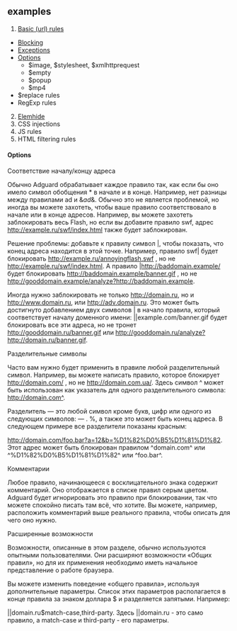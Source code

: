 ## examples
1. [Basic (url) rules](http://gshumihin.github.io/examples/filterrules/01_basic_rules.html#)
 * [Blocking](http://gshumihin.github.io/examples/filterrules/01_basic_rules.html#)
 * [Exceptions](http://gshumihin.github.io/examples/filterrules/01_2_Exceptions.html#)
 * [Options](#options)
    * $image, $stylesheet, $xmlhttprequest
    * $empty
    * $popup
    * $mp4
  * $replace rules
  * RegExp rules
2. [Elemhide](http://gshumihin.github.io/examples/filterrules/02_Elemhide.html#)
3. CSS injections
4. JS rules
5. HTML filtering rules

#### Options

Соответствие началу/концу адреса

Обычно Adguard обрабатывает каждое правило так, как если бы оно имело символ обобщения * в начале и в конце. Например, нет разницы между правилами ad и &*ad*&. Обычно это не является проблемой, но иногда вы можете захотеть, чтобы ваше правило соответствовало в начале или в конце адресов. Например, вы можете захотеть заблокировать весь Flash, но если вы добавите правило swf, адрес http://example.ru/swf/index.html также будет заблокирован.

Решение проблемы: добавьте к правилу символ |, чтобы показать, что конец адреса находится в этой точке. Например, правило swf| будет блокировать http://example.ru/annoyingflash.swf , но не http://example.ru/swf/index.html. А правило |http://baddomain.example/ будет блокировать http://baddomain.example/banner.gif , но не http://gooddomain.example/analyze?http://baddomain.example.

Иногда нужно заблокировать не только http://domain.ru, но и http://www.domain.ru, или http://adv.domain.ru. Это может быть достигнуто добавлением двух символов | в начало правила, который соответствует началу доменного имени: ||example.com/banner.gif будет блокировать все эти адреса, но не тронет http://gooddomain.ru/banner.gif или http://gooddomain.ru/analyze?http://domain.ru/banner.gif.

Разделительные символы

Часто вам нужно будет применить в правиле любой разделительный символ. Например, вы можете написать правило, которое блокирует http://domain.com/ , но не http://domain.com.ua/. Здесь символ ^ может быть использован как указатель для одного разделительного символа: http://domain.com^.

Разделитель — это любой символ кроме букв, цифр или одного из следующих символов: — . %, а также это может быть конец адреса. В следующем примере все разделители показаны красным:

http://domain.com/foo.bar?a=12&b=%D1%82%D0%B5%D1%81%D1%82.
Этот адрес может быть блокирован правилом ^domain.com^ или ^%D1%82%D0%B5%D1%81%D1%82^ или ^foo.bar^.

Комментарии

Любое правило, начинающееся с восклицательного знака содержит комментарий. Оно отображается в списке правил серым цветом. Adguard будет игнорировать это правило при блокировании, так что можете спокойно писать там всё, что хотите. Вы можете, например, расположить комментарий выше реального правила, чтобы описать для чего оно нужно.

Расширенные возможности

Возможности, описанные в этом разделе, обычно используются опытными пользователями. Они расширяют возможности «Общих правил», но для их применения необходимо иметь начальное представление о работе браузера.

Вы можете изменить поведение «общего правила», используя дополнительные параметры. Список этих параметров располагается в конце правила за знаком доллара $ и разделяется запятыми. Например:

||domain.ru$match-case,third-party.
Здесь ||domain.ru - это само правило, а match-case и third-party - его параметры.
